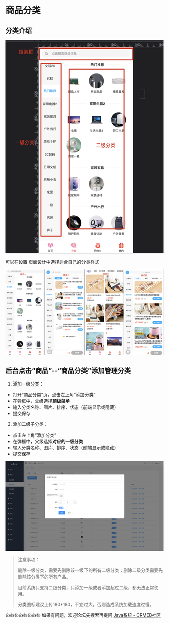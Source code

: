 # 商品分类



## 分类介绍

![image-20220811144029974](../../../images/image-20220811144029974.png)

可以在设置 页面设计中选择适合自己的分类样式

![image-20220811143906962](../../../images/image-20220811143906962.png)

## 后台点击“商品”--“商品分类”添加管理分类

1.  添加一级分类：

*   打开“商品分类”页，点击左上角“添加分类”
*   在弹框中，父级选择**顶级菜单**
*   输入分类名称、图片、排序、状态（前端显示或隐藏）
*   提交保存

2.  添加二级子分类：

*   点击左上角“添加分类”
*   在弹框中，父级选择**对应的一级分类**
*   输入分类名称、图片、排序、状态（前端显示或隐藏）
*   提交保存

![image-20220811142709736](../../../images/image-20220811142709736.png)

> 注意事项：
>
> 删除一级分类，需要先删除该一级下的所有二级分类；删除二级分类需要先删除该分类下的所有产品。
>
> 目前系统只支持二级分类，只添加一级或者添加超过二级，都无法正常使用。
>
> 分类图标建议上传180\*180，不宜过大，否则造成系统加载速度过慢。

👍👍👍👍👍👍👍👍 如果有问题，欢迎论坛先搜索再提问 [Java系统 - CRMEB社区](https://q.crmeb.com/?categoryId=122&sequence=0)